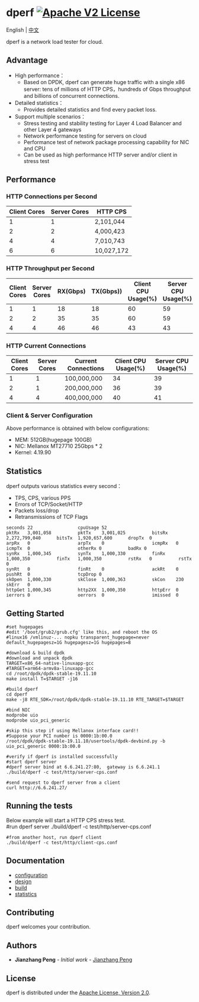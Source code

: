 # dperf [![Apache V2 License](https://img.shields.io/badge/license-Apache%20V2-blue.svg)](https://github.com/baidu/dperf/blob/main/LICENSE)

English | [中文](README-CN.md)

dperf is a network load tester for cloud.

## Advantage

- High performance：
  - Based on DPDK, dperf can generate huge traffic with a single x86 server: tens of millions of HTTP CPS，hundreds of Gbps throughput and billions of concurrent connections. 
- Detailed statistics：
  - Provides detailed statistics and find every packet loss.
- Support multiple scenarios：
  - Stress testing and stability testing for Layer 4 Load Balancer and other Layer 4 gateways 
  - Network  performance testing for servers on cloud 
  - Performance test of network package processing capability for NIC and CPU
  - Can be used as high performance HTTP server and/or client in stress test

## Performance
### HTTP Connections per Second
|Client Cores|Server Cores|HTTP CPS|
|------------|------------|--------|
|1|1|2,101,044|
|2|2|4,000,423|
|4|4|7,010,743|
|6|6|10,027,172|

### HTTP Throughput per Second
|Client Cores|Server Cores|RX(Gbps)|TX(Gbps))|Client CPU Usage(%)|Server CPU Usage(%)|
|------------|------------|--------|---------|-------------------|-------------------|
|1|1|18|18|60|59|
|2|2|35|35|60|59|
|4|4|46|46|43|43|

### HTTP Current Connections
|Client Cores|Server Cores|Current Connections|Client CPU Usage(%)|Server CPU Usage(%)|
|------------|------------|-------------------|-------------------|-------------------|
|1|1|100,000,000|34|39|
|2|1|200,000,000|36|39|
|4|4|400,000,000|40|41|

### Client & Server Configuration
Above performance is obtained with below configurations:

- MEM: 512GB(hugepage 100GB)
- NIC: Mellanox MT27710 25Gbps * 2
- Kernel: 4.19.90

## Statistics
dperf outputs various statistics every second：
- TPS, CPS, various PPS
- Errors of TCP/Socket/HTTP
- Packets loss/drop
- Retransmissions of TCP Flags

```
seconds 22                 cpuUsage 52
pktRx   3,001,058          pktTx    3,001,025          bitsRx   2,272,799,040      bitsTx  1,920,657,600      dropTx  0
arpRx   0                  arpTx    0                  icmpRx   0                  icmpTx  0                  otherRx 0          badRx 0
synRx   1,000,345          synTx    1,000,330          finRx    1,000,350          finTx   1,000,350          rstRx   0          rstTx 0
synRt   0                  finRt    0                  ackRt    0                  pushRt  0                  tcpDrop 0
skOpen  1,000,330          skClose  1,000,363          skCon    230                skErr   0
httpGet 1,000,345          http2XX  1,000,350          httpErr  0
ierrors 0                  oerrors  0                  imissed  0
```

## Getting Started
    #set hugepages
    #edit '/boot/grub2/grub.cfg' like this, and reboot the OS
    #linux16 /vmlinuz-... nopku transparent_hugepage=never default_hugepagesz=1G hugepagesz=1G hugepages=8
    
    #download & build dpdk
    #download and unpack dpdk
    TARGET=x86_64-native-linuxapp-gcc
    #TARGET=arm64-armv8a-linuxapp-gcc
    cd /root/dpdk/dpdk-stable-19.11.10
    make install T=$TARGET -j16
    
    #build dperf
    cd dperf
    make -j8 RTE_SDK=/root/dpdk/dpdk-stable-19.11.10 RTE_TARGET=$TARGET
    
    #bind NIC
    modprobe uio
    modprobe uio_pci_generic
    
    #skip this step if using Mellanox interface card!!
    #Suppose your PCI number is 0000:1b:00.0
    /root/dpdk/dpdk-stable-19.11.10/usertools/dpdk-devbind.py -b uio_pci_generic 0000:1b:00.0
    
    #verify if dperf is installed successfully
    #start dperf server
    #dperf server bind at 6.6.241.27:80,  gateway is 6.6.241.1
    ./build/dperf -c test/http/server-cps.conf
    
    #send request to dperf server from a client
    curl http://6.6.241.27/

## Running the tests
Below example will start a HTTP CPS stress test.    
    #run dperf server
    ./build/dperf -c test/http/server-cps.conf
    
    #from another host, run dperf client
    ./build/dperf -c test/http/client-cps.conf

## Documentation
 - [configuration](docs/configuration.md)
 - [design](docs/design.md)
 - [build](docs/build.md) 
 - [statistics](docs/statistics.md)

## Contributing
dperf welcomes your contribution.

## Authors
* **Jianzhang Peng** - *Initial work* - [Jianzhang Peng](https://github.com/pengjianzhang)

## License
dperf is distributed under the [Apache License, Version 2.0](https://www.apache.org/licenses/LICENSE-2.0).
